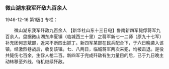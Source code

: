 ### 微山湖东我军歼敌九百余人

1946-12-16
第1版()
专栏：

　　微山湖东我军歼敌九百余人
    【新华社山东十三日电】鲁南新四军毙俘蒋军九百余人。盘据微山湖东岸夏镇（临城西三十里）之蒋军新七一二师（原九十七军）补充团何志斌部，近来不断四出抓丁。新四军某部在民兵配合下，于六日晚袭入该镇，经激烈巷战后，收复该镇。七、八两日，临城蒋军两次来犯，均被击退。是役共毙伤七百余，生俘人枪二百。新四军于完成歼敌有生力量目的后，已于九日晚主动转移至外线，待机继续歼敌。    
